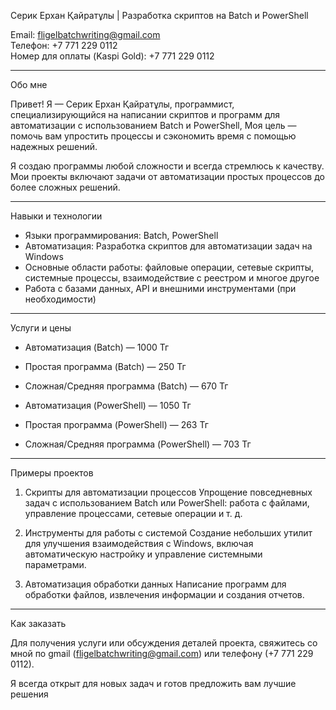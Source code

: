 Серик Ерхан Қайратұлы | Разработка скриптов на Batch и PowerShell

Email: fligelbatchwriting@gmail.com  
Телефон: +7 771 229 0112  
Номер для оплаты (Kaspi Gold): +7 771 229 0112

---

Обо мне

Привет! Я — Серик Ерхан Қайратұлы, программист, специализирующийся на написании скриптов и программ для автоматизации с использованием Batch и PowerShell, Моя цель — помочь вам упростить процессы и сэкономить время с помощью надежных решений.

Я создаю программы любой сложности и всегда стремлюсь к качеству. Мои проекты включают задачи от автоматизации простых процессов до более сложных решений.

---

Навыки и технологии

- Языки программирования: Batch, PowerShell
- Автоматизация: Разработка скриптов для автоматизации задач на Windows
- Основные области работы: файловые операции, сетевые скрипты, системные процессы, взаимодействие с реестром и многое другое
- Работа с базами данных, API и внешними инструментами (при необходимости)

---

Услуги и цены

- Автоматизация (Batch) — 1000 Тг  
- Простая программа (Batch) — 250 Тг  
- Сложная/Средняя программа (Batch) — 670 Тг  

- Автоматизация (PowerShell) — 1050 Тг  
- Простая программа (PowerShell) — 263 Тг  
- Сложная/Средняя программа (PowerShell) — 703 Тг

---

Примеры проектов

1. Скрипты для автоматизации процессов
   Упрощение повседневных задач с использованием Batch или PowerShell: работа с файлами, управление процессами, сетевые операции и т. д.

2. Инструменты для работы с системой 
   Создание небольших утилит для улучшения взаимодействия с Windows, включая автоматическую настройку и управление системными параметрами.

3. Автоматизация обработки данных
   Написание программ для обработки файлов, извлечения информации и создания отчетов.

---

Как заказать

Для получения услуги или обсуждения деталей проекта, свяжитесь со мной по gmail (fligelbatchwriting@gmail.com) или телефону (+7 771 229 0112).

Я всегда открыт для новых задач и готов предложить вам лучшие решения
